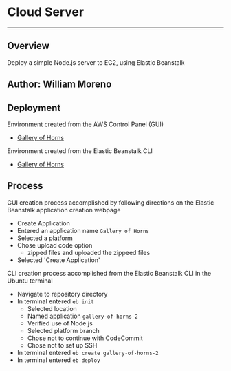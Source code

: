 # Cloud Server
---

## Overview

Deploy a simple Node.js server to EC2, using Elastic Beanstalk

## Author: William Moreno

## Deployment

Environment created from the AWS Control Panel (GUI)
  - [Gallery of Horns](http://galleryofhorns-env.eba-j2dr23gz.us-east-2.elasticbeanstalk.com/)

Environment created from the Elastic Beanstalk CLI
  - [Gallery of Horns](http:/gallery-of-horns-2.eba-5jhsnxvn.us-west-2.elasticbeanstalk.com)


## Process

GUI creation process accomplished by following directions on the Elastic Beanstalk application creation webpage
- Create Application
- Entered an application name `Gallery of Horns`
- Selected a platform
- Chose upload code option
  - zipped files and uploaded the zippeed files
- Selected 'Create Application'


CLI creation process accomplished from the Elastic Beanstalk CLI in the Ubuntu terminal
- Navigate to repository directory
- In terminal entered `eb init`
  - Selected location
  - Named application `gallery-of-horns-2`
  - Verified use of Node.js
  - Selected platform branch
  - Chose not to continue with CodeCommit
  - Chose not to set up SSH
- In terminal entered `eb create gallery-of-horns-2`
- In terminal entered `eb deploy`
